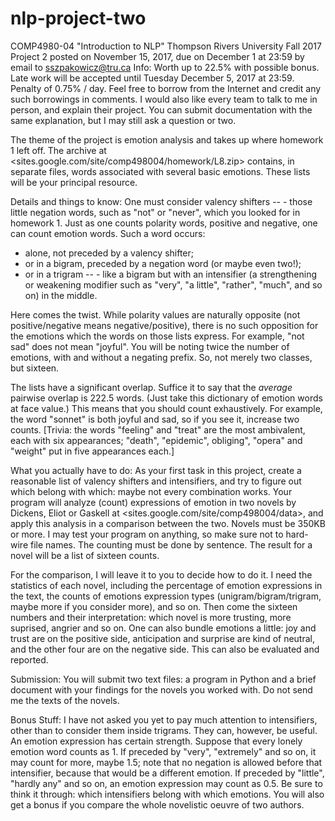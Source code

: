# nlp-project-two

COMP4980-04 &quot;Introduction to NLP&quot;
Thompson Rivers University
Fall 2017
Project 2
posted on November 15, 2017, due on December 1 at 23:59
by email to sszpakowicz@tru.ca
Info:
Worth up to 22.5% with possible bonus.
Late work will be accepted until Tuesday December 5, 2017 at 23:59. Penalty of 0.75% / day.
Feel free to borrow from the Internet and credit any such borrowings in comments.
I would also like every team to talk to me in person, and explain their project.
You can submit documentation with the same explanation, but I may still ask a question or two.

The theme of the project is emotion analysis and takes up where homework 1 left off.
The archive at &lt;sites.google.com/site/comp498004/homework/L8.zip&gt; contains, in separate
files, words associated with several basic emotions. These lists will be your principal resource.

Details and things to know:
One must consider valency shifters -- - those little negation words, such as &quot;not&quot; or &quot;never&quot;,
which you looked for in homework 1.
Just as one counts polarity words, positive and negative, one can count emotion words.
Such a word occurs:
- alone, not preceded by a valency shifter;
- or in a bigram, preceded by a negation word (or maybe even two!);
- or in a trigram -- - like a bigram but with an intensifier (a strengthening or weakening modifier
such as &quot;very&quot;, &quot;a little&quot;, &quot;rather&quot;, &quot;much&quot;, and so on) in the middle.

Here comes the twist. While polarity values are naturally opposite (not positive/negative means
negative/positive), there is no such opposition for the emotions which the words on those lists
express. For example, &quot;not sad&quot; does not mean &quot;joyful&quot;.
You will be noting twice the number of emotions, with and without a negating prefix. So, not
merely two classes, but sixteen.

The lists have a significant overlap. Suffice it to say that the *average* pairwise overlap is 222.5
words. (Just take this dictionary of emotion words at face value.)
This means that you should count exhaustively. For example, the word &quot;sonnet&quot; is both joyful
and sad, so if you see it, increase two counts.
[Trivia: the words &quot;feeling&quot; and &quot;treat&quot; are the most ambivalent, each with six appearances;
&quot;death&quot;, &quot;epidemic&quot;, obliging&quot;, &quot;opera&quot; and &quot;weight&quot; put in five appearances each.]

What you actually have to do:
As your first task in this project, create a reasonable list of valency shifters and intensifiers, and
try to figure out which belong with which: maybe not every combination works.
Your program will analyze (count) expressions of emotion in two novels by Dickens, Eliot or
Gaskell at &lt;sites.google.com/site/comp498004/data&gt;, and apply this analysis in a comparison
between the two. Novels must be 350KB or more.
I may test your program on anything, so make sure not to hard-wire file names.
The counting must be done by sentence. The result for a novel will be a list of sixteen counts.

For the comparison, I will leave it to you to decide how to do it.
I need the statistics of each novel, including the percentage of emotion expressions in the text,
the counts of emotions expression types (unigram/bigram/trigram, maybe more if you consider
more), and so on.
Then come the sixteen numbers and their interpretation: which novel is more trusting, more
suprised, angrier and so on.
One can also bundle emotions a little: joy and trust are on the positive side, anticipation and
surprise are kind of neutral, and the other four are on the negative side. This can also be
evaluated and reported.

Submission:
You will submit two text files: a program in Python and a brief document with your findings for
the novels you worked with. Do not send me the texts of the novels.

Bonus Stuff:
I have not asked you yet to pay much attention to intensifiers, other than to consider them
inside trigrams. They can, however, be useful. An emotion expression has certain strength.
Suppose that every lonely emotion word counts as 1. If preceded by &quot;very&quot;, &quot;extremely&quot; and so
on, it may count for more, maybe 1.5; note that no negation is allowed before that intensifier,
because that would be a different emotion. If preceded by &quot;little&quot;, &quot;hardly any&quot; and so on, an
emotion expression may count as 0.5.
Be sure to think it through: which intensifiers belong with which emotions.
You will also get a bonus if you compare the whole novelistic oeuvre of two authors.
